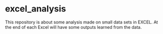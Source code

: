 # excel_analysis
This repository is about some analysis made on small data sets in EXCEL. 
At the end of each Excel will have some outputs learned from the data. 
